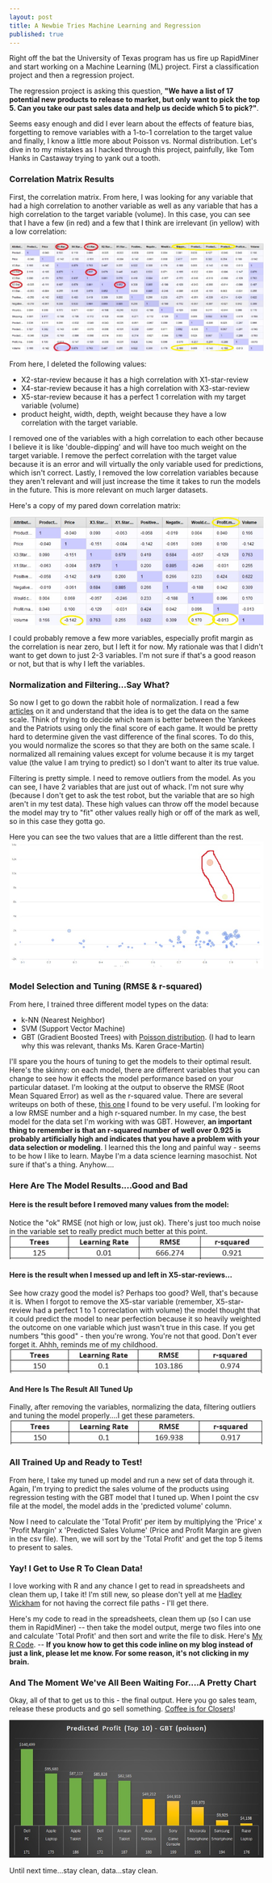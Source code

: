 ```yaml
---
layout: post
title: A Newbie Tries Machine Learning and Regression
published: true
---
```

Right off the bat the University of Texas program has us fire up RapidMiner and start working on a Machine Learning (ML) project. First a classification project and then a regression project. 

The regression project is asking this question, <b>"We have a list of 17 potential new products to release to market, but only want to pick the top 5. Can you take our past sales data and help us decide which 5 to pick?"</b>. 

Seems easy enough and did I ever learn about the effects of feature bias, forgetting to remove variables with a 1-to-1 correlation to the target value and finally, I know a little more about Poisson vs. Normal distribution. Let's dive in to my mistakes as I hacked through this project, painfully, like Tom Hanks in Castaway trying to yank out a tooth.

### Correlation Matrix Results
First, the correlation matrix. From here, I was looking for any variable that had a high correlation to another variable as well as any variable that has a high correlation to the target variable (volume). In this case, you can see that I have a few (in red) and a few that I think are irrelevant (in yellow) with a low correlation: 

![Matrix](/images/Correlation-Matrix-C1T2-1.jpg)

From here, I deleted the following values:
* X2-star-review because it has a high correlation with X1-star-review
* X4-star-review because it has a high correlation with X3-star-review
* X5-star-review because it has a perfect 1 correlation with my target variable (volume)
* product height, width, depth, weight because they have a low correlation with the target variable. 

I removed one of the variables with a high correlation to each other because I believe it is like 'double-dipping' and will have too much weight on the target variable. I remove the perfect correlation with the target value because it is an error and will virtually the only variable used for predictions, which isn't correct. Lastly, I removed the low correlation variables because they aren't relevant and will just increase the time it takes to run the models in the future. This is more relevant on much larger datasets. 

Here's a copy of my pared down correlation matrix: 

![Matrix](/images/Correlation-Matrix-C1T2-2.jpg)

I could probably remove a few more variables, especially profit margin as the correlation is near zero, but I left it for now. My rationale was that I didn't want to get down to just 2-3 variables. I'm not sure if that's a good reason or not, but that is why I left the variables. 

### Normalization and Filtering...Say What?
So now I get to go down the rabbit hole of normalization. I read a few <a href="https://www.statisticshowto.datasciencecentral.com/normalized/" target="_blank">articles</a> on it and understand that the idea is to get the data on the same scale. Think of trying to decide which team is better between the Yankees and the Patriots using only the final score of each game. It would be pretty hard to determine given the vast difference of the final scores. To do this, you would normalize the scores so that they are both on the same scale. I normalized all remaining values except for volume because it is my target value (the value I am trying to predict) so I don't want to alter its true value. 

Filtering is pretty simple. I need to remove outliers from the model. As you can see, I have 2 variables that are just out of whack. I'm not sure why (because I don't get to ask the test robot, but the variable that are so high aren't in my test data). These high values can throw off the model because the model may try to "fit" other values really high or off of the mark as well, so in this case they gotta go. 

Here you can see the two values that are a little different than the rest. 
![Outliers](/images/C1T2-outliers-1.jpg)

### Model Selection and Tuning (RMSE & r-squared)
From here, I trained three different model types on the data: 
* k-NN (Nearest Neighbor)
* SVM (Support Vector Machine)
* GBT (Gradient Boosted Trees) with <a href="https://www.theanalysisfactor.com/differences-between-normal-and-poisson-distributions/" target="_blank">Poisson distribution</a>. (I had to learn why this was relevant, thanks Ms. Karen Grace-Martin)

I'll spare you the hours of tuning to get the models to their optimal result. Here's the skinny: on each model, there are different variables that you can change to see how it effects the model performance based on your particular dataset. I'm looking at the output to observe the RMSE (Root Mean Squared Error) as well as the r-squared value. There are several writeups on both of these, <a href="https://www.theanalysisfactor.com/assessing-the-fit-of-regression-models/" target="_blank">this one</a> I found to be very useful. I'm looking for a low RMSE number and a high r-squared number. In my case, the best model for the data set I'm working with was GBT. However, <b> an important thing to remember is that an r-squared number of well over 0.925 is probably artificially high and indicates that you have a problem with your data selection or modeling</b>. I learned this the long and painful way - seems to be how I like to learn. Maybe I'm a data science learning masochist. Not sure if that's a thing. Anyhow....

### Here Are The Model Results....Good and Bad
#### Here is the result before I removed many values from the model: 
Notice the "ok" RMSE (not high or low, just ok). There's just too much noise in the variable set to really predict much better at this point. 
![GBT](/images/GBT-1.jpg)

#### Here is the result when I messed up and left in X5-star-reviews...
See how crazy good the model is? Perhaps too good? Well, that's because it is. When I forgot to remove the X5-star variable (remember, X5-star-review had a perfect 1 to 1 correclation with volume) the model thought that it could predict the model to near perfection because it so heavily weighted the outcome on one variable which just wasn't true in this case. If you get numbers "this good" - then you're wrong. You're not that good. Don't ever forget it. Ahhh, reminds me of my childhood. 
![GBT](/images/GBT-2.jpg)

#### And Here Is The Result All Tuned Up
Finally, after removing the variables, normalizing the data, filtering outliers and tuning the model properly....I get these parameters. 
![GBT](/images/GBT-3.jpg)

### All Trained Up and Ready to Test!
From here, I take my tuned up model and run a new set of data through it. Again, I'm trying to predict the sales volume of the products using regression testing with the GBT model that I tuned up. When I point the csv file at the model, the model adds in the 'predicted volume' column. 

Now I need to calculate the 'Total Profit' per item by multiplying the 'Price' x 'Profit Margin' x 'Predicted Sales Volume' (Price and Profit Margin are given in the csv file). Then, we will sort by the 'Total Profit' and get the top 5 items to present to sales.

### Yay! I Get to Use R To Clean Data!
I love working with R and any chance I get to read in spreadsheets and clean them up, I take it! I'm still new, so please don't yell at me <a href="https://twitter.com/hadleywickham" target="_blank">Hadley Wickham</a> for not having the correct file paths - I'll get there. 

Here's my code to read in the spreadsheets, clean them up (so I can use them in RapidMiner) -- then take the model output, merge two files into one and calculate 'Total Profit' and then sort and write the file to disk. Here's [My R Code](../../../../Prep-Clean-Store-C1T2/blob/master/clean_csv_files.R). -- <b> If you know how to get this code inline on my blog instead of just a link, please let me know. For some reason, it's not clicking in my brain.</b>

### And The Moment We've All Been Waiting For....A Pretty Chart
Okay, all of that to get us to this - the final output. Here you go sales team, release these products and go sell something. <a href="https://youtu.be/QMFwFgG9NE8" target="_blank">Coffee is for Closers</a>!

![Top Products](/images/Top-Products.jpg)

Until next time...stay clean, data...stay clean.
